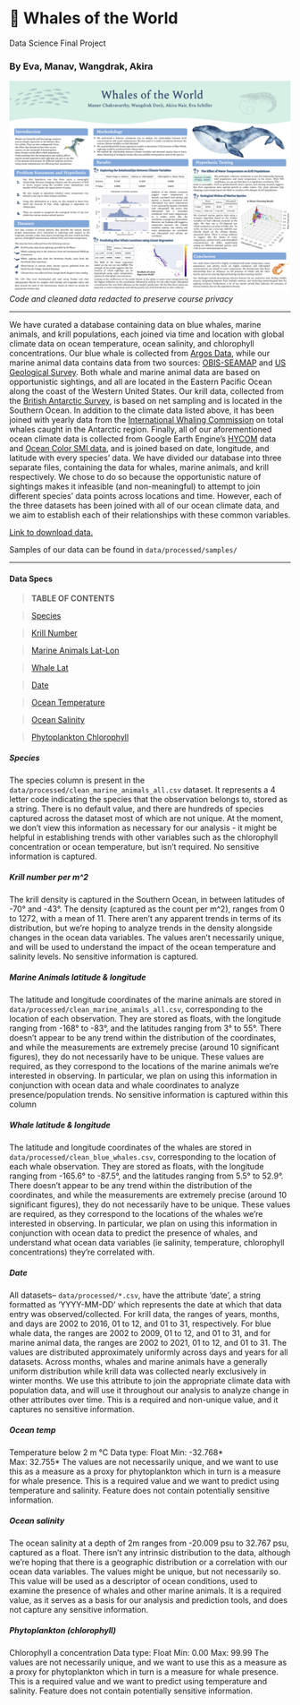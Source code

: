 # 🐋 Whales of the World
Data Science Final Project 
### By Eva, Manav, Wangdrak, Akira

![](./poster_image.png)
_Code and cleaned data redacted to preserve course privacy_

----
We have curated a database containing data on blue whales, marine animals, and krill populations, each joined via time and location with global climate data on ocean temperature, ocean salinity, and chlorophyll concentrations. 
Our blue whale is collected from [Argos Data](https://www.datarepository.movebank.org/handle/10255/move.838), while our marine animal data contains data from two sources: [OBIS-SEAMAP](https://www.frontiersin.org/articles/10.3389/fmars.2022.837604/full) and [US Geological Survey](https://www.usgs.gov/centers/alaska-science-center/science/north-pacific-pelagic-seabird-database). Both whale and marine animal data are based on opportunistic sightings, and all are located in the Eastern Pacific Ocean along the coast of the Western United States. Our krill data, collected from the [British Antarctic Survey](https://www.bas.ac.uk/project/krillbase/#data), is based on net sampling and is located in the Southern Ocean. In addition to the climate data listed above, it has been joined with yearly data from the [International Whaling Commission](https://iwc.int/management-and-conservation/whaling/total-catches) on total whales caught in the Antarctic region. Finally, all of our aforementioned ocean climate data is collected from Google Earth Engine’s [HYCOM](https://developers.google.com/earth-engine/datasets/catalog/HYCOM_sea_temp_salinity) data and [Ocean Color SMI data](https://developers.google.com/earth-engine/datasets/catalog/NASA_OCEANDATA_MODIS-Aqua_L3SMI#bands), and is joined based on date, longitude, and latitude  with every species’ data.
We have divided our database into three separate files, containing the data for whales, marine animals, and krill respectively. We chose to do so because the opportunistic nature of sightings makes it infeasible (and non-meaningful) to attempt to join different species’ data points across locations and time. However, each of the three datasets has been joined with all of our ocean climate data, and we aim to establish each of their relationships with these common variables.

[Link to download data.](https://drive.google.com/drive/folders/1FxsdX4tYQwt3AD46GZNvrNF0L5Z7d_pB?usp=share_link)

Samples of our data can be found in `data/processed/samples/`

----

#### Data Specs
> **TABLE OF CONTENTS**

> [Species](#species)

> [Krill Number](#krill-number-per-m2)

> [Marine Animals Lat-Lon](#marine-animals-latitude--longitude)

> [Whale Lat](#whale-latitude--longitude)

> [Date](#date)

> [Ocean Temperature](#ocean-temp)

> [Ocean Salinity](#ocean-salinity)

> [Phytoplankton Chlorophyll](#phytoplankton-chlorophyll)

##### Species
The species column is present in the `data/processed/clean_marine_animals_all.csv` dataset. It represents a 4 letter code indicating the species that the observation belongs to, stored as a string. There is no default value, and there are hundreds of species captured across the dataset most of which are not unique. At the moment, we don’t view this information as necessary for our analysis - it might be helpful in establishing trends with other variables such as the chlorophyll concentration or ocean temperature, but isn’t required. No sensitive information is captured. 
##### Krill number per m^2
The krill density is captured in the Southern Ocean, in between latitudes of -70° and -43°. The density (captured as the count per m^2), ranges from 0 to 1272, with a mean of 11. There aren’t any apparent trends in terms of its distribution, but we’re hoping to analyze trends in the density alongside changes in the ocean data variables. The values aren’t necessarily unique, and will be used to understand the impact of the ocean temperature and salinity levels. No sensitive information is captured. 
##### Marine Animals latitude & longitude
The latitude and longitude coordinates of the marine animals are stored in `data/processed/clean_marine_animals_all.csv`, corresponding to the location of each observation. They are stored as floats, with the longitude ranging from -168° to -83°, and the latitudes ranging from 3° to 55°. There doesn’t appear to be any trend within the distribution of the coordinates, and while the measurements are extremely precise (around 10 significant figures), they do not necessarily have to be unique. These values are required, as they correspond to the locations of the marine animals we’re interested in observing. In particular, we plan on using this information in conjunction with ocean data and whale coordinates to analyze presence/population trends. No sensitive information is captured within this column
##### Whale latitude & longitude
The latitude and longitude coordinates of the whales are stored in `data/processed/clean_blue_whales.csv`, corresponding to the location of each whale observation. They are stored as floats, with the longitude ranging from -165.6° to -87.5°, and the latitudes ranging from 5.5° to 52.9°. There doesn’t appear to be any trend within the distribution of the coordinates, and while the measurements are extremely precise (around 10 significant figures), they do not necessarily have to be unique. These values are required, as they correspond to the locations of the whales we’re interested in observing. In particular, we plan on using this information in conjunction with ocean data to predict the presence of whales, and understand what ocean data variables (ie salinity, temperature, chlorophyll concentrations) they’re correlated with. 
##### Date
All datasets– `data/processed/*.csv`,  have the attribute ‘date’, a string formatted as ‘YYYY-MM-DD’ which represents the date at which that data entry was observed/collected. For krill data, the ranges of years, months, and days are 2002 to 2016, 01 to 12, and 01 to 31, respectively. For blue whale data, the ranges are 2002 to 2009, 01 to 12, and 01 to 31, and for marine animal data, the ranges are 2002 to 2021, 01 to 12, and 01 to 31. The values are distributed approximately uniformly across days and years for all datasets. Across months, whales and marine animals have a generally uniform distribution while krill data was collected nearly exclusively in winter months. We use this attribute to join the appropriate climate data with population data, and will use it throughout our analysis to analyze change in other attributes over time. This is a required and non-unique value, and it captures no sensitive information. 
##### Ocean temp
Temperature below 2 m °C
Data type: Float
Min: -32.768*	
Max: 32.755*
The values are not necessarily unique, and we want to use this as a measure as a proxy for phytoplankton which in turn is a measure for whale presence.  This is a required value and we want to predict using temperature and salinity. Feature does not contain potentially sensitive information.
##### Ocean salinity
The ocean salinity at a depth of 2m ranges from -20.009 psu to 32.767 psu, captured as a float. There isn’t any intrinsic distribution to the data, although we’re hoping that there is a geographic distribution or a correlation with our ocean data variables. The values might be unique, but not necessarily so. This value will be used as a descriptor of ocean conditions, used to examine the presence of whales and other marine animals. It is a required value, as it serves as a basis for our analysis and prediction tools, and does not capture any sensitive information. 
##### Phytoplankton (chlorophyll)
Chlorophyll a concentration
Data type: Float
Min: 0.00
Max: 99.99
The values are not necessarily unique, and we want to use this as a measure as a proxy for phytoplankton which in turn is a measure for whale presence.  This is a required value and we want to predict using temperature and salinity. Feature does not contain potentially sensitive information.
